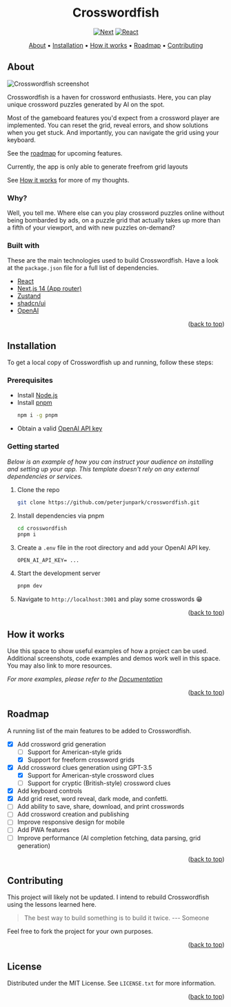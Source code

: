 <div align="center">
  <h1 align="center" id="top">Crosswordfish</h1>
  
  [![Next][Next.js]][Next-url] [![React][React.js]][React-url]

  <a href="#About">About</a> ▪️ 
  <a href="#Installation">Installation</a> ▪️ 
  <a href="#How it works">How it works</a> ▪️ 
  <a href="#Roadmap">Roadmap</a> ▪️ 
  <a href="#Contributing">Contributing</a>
  
</div>

## About

![Crosswordfish screenshot](https://github.com/peterjunpark/crosswordfish/assets/115042610/39b11d45-e10f-4e50-a782-c83851c40931)

Crosswordfish is a haven for crossword enthusiasts. Here, you can play unique crossword puzzles generated by AI on the spot.

Most of the gameboard features you'd expect from a crossword player are implemented. You can reset the grid, reveal errors, and show solutions when you get stuck.
And importantly, you can navigate the grid using your keyboard.

See the [roadmap](#Roadmap) for upcoming features.

Currently, the app is only able to generate freefrom grid layouts

See [How it works](#How-it-works) for more of my thoughts.

### Why?

Well, you tell me. Where else can you play crossword puzzles online without being bombarded by ads, on a puzzle grid that actually takes up more than a fifth of your viewport, and with new puzzles on-demand?

### Built with

These are the main technologies used to build Crosswordfish. Have a look at the `package.json` file for a full list of dependencies.

* [React](https://react.dev)
* [Next.js 14 (App router)](https://nextjs.org)
* [Zustand](https://docs.pmnd.rs/zustand/getting-started/introduction)
* [shadcn/ui](https://ui.shadcn.com)
* [OpenAI](https://openai.com)

<p align="right">(<a href="#top">back to top</a>)</p>

## Installation

To get a local copy of Crosswordfish up and running, follow these steps:

### Prerequisites

* Install [Node.js](https://nodejs.org)
* Install [pnpm](https://pnpm.io/installation)
  ```sh
  npm i -g pnpm
  ```
* Obtain a valid [OpenAI API key](https://platform.openai.com/api-keys)

### Getting started

_Below is an example of how you can instruct your audience on installing and setting up your app. This template doesn't rely on any external dependencies or services._

1. Clone the repo
   ```sh
   git clone https://github.com/peterjunpark/crosswordfish.git
   ```
2. Install dependencies via pnpm
   ```sh
   cd crosswordfish
   pnpm i
   ```
3. Create a `.env` file in the root directory and add your OpenAI API key.
   ```
   OPEN_AI_API_KEY= ...
   ```
4. Start the development server
   ```sh
   pnpm dev
   ```
5. Navigate to `http://localhost:3001` and play some crosswords 😁

<p align="right">(<a href="#top">back to top</a>)</p>

<!-- USAGE EXAMPLES -->
## How it works

Use this space to show useful examples of how a project can be used. Additional screenshots, code examples and demos work well in this space. You may also link to more resources.

_For more examples, please refer to the [Documentation](https://example.com)_

<p align="right">(<a href="#top">back to top</a>)</p>

## Roadmap

A running list of the main features to be added to Crosswordfish.

- [x] Add crossword grid generation
    - [ ] Support for American-style grids 
    - [x] Support for freeform crossword grids     
- [x] Add crossword clues generation using GPT-3.5
    - [x] Support for American-style crossword clues
    - [ ] Support for cryptic (British-style) crossword clues
- [x] Add keyboard controls
- [x] Add grid reset, word reveal, dark mode, and confetti.
- [ ] Add ability to save, share, download, and print crosswords
- [ ] Add crossword creation and publishing
- [ ] Improve responsive design for mobile
- [ ] Add PWA features
- [ ] Improve performance (AI completion fetching, data parsing, grid generation)

<p align="right">(<a href="#top">back to top</a>)</p>

<!-- CONTRIBUTING -->
## Contributing

This project will likely not be updated. I intend to rebuild Crosswordfish using the lessons learned here.
> The best way to build something is to build it twice. --- Someone

Feel free to fork the project for your own purposes.

<p align="right">(<a href="#top">back to top</a>)</p>

<!-- LICENSE -->
## License

Distributed under the MIT License. See `LICENSE.txt` for more information.

<p align="right">(<a href="#top">back to top</a>)</p>


<!-- MARKDOWN LINKS & IMAGES -->
<!-- https://www.markdownguide.org/basic-syntax/#reference-style-links -->
[Next.js]: https://img.shields.io/badge/next.js-000000?style=for-the-badge&logo=nextdotjs&logoColor=white
[Next-url]: https://nextjs.org/
[React.js]: https://img.shields.io/badge/React-20232A?style=for-the-badge&logo=react&logoColor=61DAFB
[React-url]: https://react.dev/
